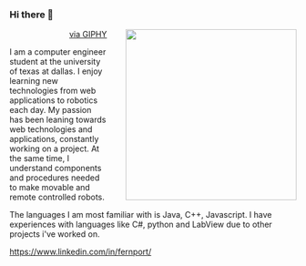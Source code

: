 ### Hi there 👋

<img src="https://media1.giphy.com/media/2xu5zpSV3oqKcCSZ49/giphy.gif?cid=790b7611610ebe80d1fa1d1f5d5a4e9abc2c8522d631b570&rid=giphy.gif&ct=g" height="300px" align="right" style="padding-left:30px"></img>
<p align="right"><a href="https://giphy.com/gifs/art-pixel-8bit-2xu5zpSV3oqKcCSZ49">via GIPHY</a></p>

I am a computer engineer student at the university of texas at dallas. I enjoy learning new technologies from web applications to robotics each day. My passion has been leaning towards web technologies and applications, constantly working on a project. At the same time, I understand components and procedures needed to make movable and remote controlled robots. 

The languages I am most familiar with is Java, C++, Javascript. I have experiences with languages like C#, python and LabView due to other projects i've worked on.

https://www.linkedin.com/in/fernport/


<!-- You can find more links here
https://linktr.ee/Fernando4242 -->
